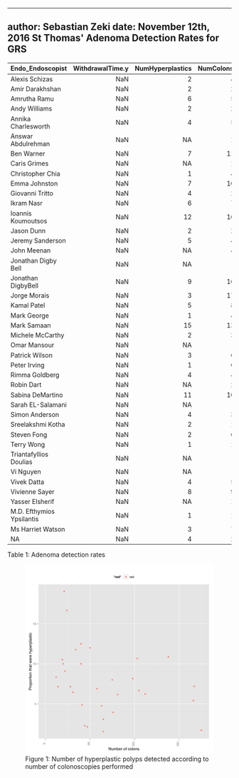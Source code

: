 


---
author: Sebastian Zeki
date: November 12th, 2016
     St Thomas' Adenoma Detection Rates for GRS
---


|Endo_Endoscopist           | WithdrawalTime.y| NumHyperplastics| NumColons.x| PropHyperplastic| NumAdenomas| NumColons.y| PropAdenomas| HyperplasticToAdenomaRatio|
|:--------------------------|----------------:|----------------:|-----------:|----------------:|-----------:|-----------:|------------:|--------------------------:|
| Alexis Schizas            |              NaN|                2|          41|             4.88|          41|          41|          100|                      20.50|
| Amir Darakhshan           |              NaN|                2|          22|             9.09|          22|          22|          100|                      11.00|
| Amrutha Ramu              |              NaN|                6|          50|            12.00|          50|          50|          100|                       8.33|
| Andy Williams             |              NaN|                2|          28|             7.14|          28|          28|          100|                      14.00|
| Annika Charlesworth       |              NaN|                4|          58|             6.90|          58|          58|          100|                      14.50|
| Answar Abdulrehman        |              NaN|               NA|          10|               NA|          10|          10|          100|                         NA|
| Ben Warner                |              NaN|                7|         112|             6.25|         112|         112|          100|                      16.00|
| Caris Grimes              |              NaN|               NA|          11|               NA|          11|          11|          100|                         NA|
| Christopher Chia          |              NaN|                1|          44|             2.27|          44|          44|          100|                      44.00|
| Emma Johnston             |              NaN|                7|         105|             6.67|         105|         105|          100|                      15.00|
| Giovanni Tritto           |              NaN|                4|          24|            16.67|          24|          24|          100|                       6.00|
| Ikram Nasr                |              NaN|                6|          75|             8.00|          75|          75|          100|                      12.50|
| Ioannis Koumoutsos        |              NaN|               12|         167|             7.19|         167|         167|          100|                      13.92|
| Jason Dunn                |              NaN|                2|          20|            10.00|          20|          20|          100|                      10.00|
| Jeremy Sanderson          |              NaN|                5|          40|            12.50|          40|          40|          100|                       8.00|
| John Meenan               |              NaN|               NA|          44|               NA|          44|          44|          100|                         NA|
| Jonathan Digby Bell       |              NaN|               NA|           1|               NA|           1|           1|          100|                         NA|
| Jonathan DigbyBell        |              NaN|                9|         166|             5.42|         166|         166|          100|                      18.44|
| Jorge Morais              |              NaN|                3|         175|             1.71|         175|         175|          100|                      58.33|
| Kamal Patel               |              NaN|                5|          81|             6.17|          81|          81|          100|                      16.20|
| Mark George               |              NaN|                1|          47|             2.13|          47|          47|          100|                      47.00|
| Mark Samaan               |              NaN|               15|         138|            10.87|         138|         138|          100|                       9.20|
| Michele McCarthy          |              NaN|                2|          31|             6.45|          31|          31|          100|                      15.50|
| Omar Mansour              |              NaN|               NA|           5|               NA|           5|           5|          100|                         NA|
| Patrick Wilson            |              NaN|                3|          63|             4.76|          63|          63|          100|                      21.00|
| Peter Irving              |              NaN|                1|          65|             1.54|          65|          65|          100|                      65.00|
| Rimma Goldberg            |              NaN|                4|          40|            10.00|          40|          40|          100|                      10.00|
| Robin Dart                |              NaN|               NA|          26|               NA|          26|          26|          100|                         NA|
| Sabina DeMartino          |              NaN|               11|         103|            10.68|         103|         103|          100|                       9.36|
| Sarah EL-Salamani         |              NaN|               NA|           7|               NA|           7|           7|          100|                         NA|
| Simon Anderson            |              NaN|                4|          34|            11.76|          34|          34|          100|                       8.50|
| Sreelakshmi Kotha         |              NaN|                2|          19|            10.53|          19|          19|          100|                       9.50|
| Steven Fong               |              NaN|                2|          65|             3.08|          65|          65|          100|                      32.50|
| Terry Wong                |              NaN|                1|          12|             8.33|          12|          12|          100|                      12.00|
| Triantafyllios Doulias    |              NaN|               NA|           1|               NA|           1|           1|          100|                         NA|
| Vi Nguyen                 |              NaN|               NA|           4|               NA|           4|           4|          100|                         NA|
| Vivek Datta               |              NaN|                4|          58|             6.90|          58|          58|          100|                      14.50|
| Vivienne Sayer            |              NaN|                8|          98|             8.16|          98|          98|          100|                      12.25|
| Yasser Elsherif           |              NaN|               NA|          15|               NA|          15|          15|          100|                         NA|
|M.D. Efthymios Ypsilantis  |              NaN|                1|          14|             7.14|          14|          14|          100|                      14.00|
|Ms Harriet Watson          |              NaN|                3|          76|             3.95|          76|          76|          100|                      25.33|
|NA                         |              NaN|                4|          21|            19.05|          21|          21|          100|                       5.25|



Table 1: Adenoma detection rates 


<figure><img src="figure/unnamed-chunk-2-1..svg"><figcaption>Figure 1: Number of hyperplastic polyps detected according to number of colonoscopies performed</figcaption></figure>

